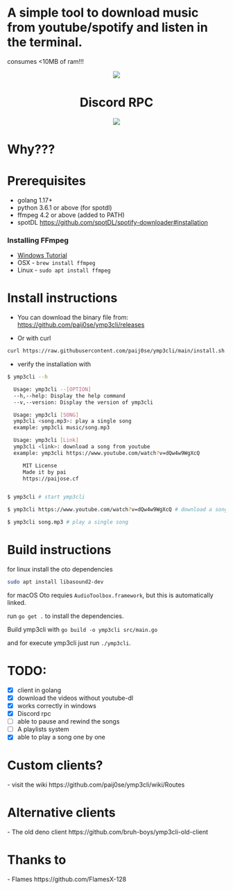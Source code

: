 <h1>A simple tool to download music from youtube/spotify and listen in the terminal.</h1>
<p>consumes <10MB of ram!!!</p>
<div align=center>

<img src="https://media.discordapp.net/attachments/786759600245309460/923782488927641670/unknown.png?width=572&height=457"/>

<h1>Discord RPC</h1>

<img src="https://media.discordapp.net/attachments/786759600245309460/923773844135747594/unknown.png?width=248&height=430"/>
</div>

<h1>Why???</h1>


<h1>Prerequisites</h1>

- golang 1.17+
- python 3.6.1 or above (for spotdl)
- ffmpeg 4.2 or above (added to PATH)
- spotDL https://github.com/spotDL/spotify-downloader#installation

### Installing FFmpeg

- [Windows Tutorial](https://windowsloop.com/install-ffmpeg-windows-10/)
- OSX - `brew install ffmpeg`
- Linux - `sudo apt install ffmpeg`

<h1>Install instructions</h1>

- You can download the binary file from:  https://github.com/paij0se/ymp3cli/releases

- Or with curl
```bash
curl https://raw.githubusercontent.com/paij0se/ymp3cli/main/install.sh | bash
```

- verify the installation with
```bash
$ ymp3cli --h

  Usage: ymp3cli --[OPTION]
  --h,--help: Display the help command
  --v,--version: Display the version of ymp3cli

  Usage: ymp3cli [SONG]
  ymp3cli <song.mp3>: play a single song
  example: ymp3cli music/song.mp3

  Usage: ymp3cli [Link]
  ymp3cli <link>: download a song from youtube
  example: ymp3cli https://www.youtube.com/watch?v=dQw4w9WgXcQ

	 MIT License
	 Made it by pai
	 https://paijose.cf


$ ymp3cli # start ymp3cli

$ ymp3cli https://www.youtube.com/watch?v=dQw4w9WgXcQ # download a song from youtube

$ ymp3cli song.mp3 # play a single song

```

<h1>Build instructions</h1>

for linux install the oto dependencies

```bash
sudo apt install libasound2-dev
```
for macOS Oto requies `AudioToolbox.framework`, but this is automatically linked.

run `go get .` to install the dependencies.

Build ymp3cli with `go build -o ymp3cli src/main.go`

and for execute ymp3cli just run `./ymp3cli`.

<h1>TODO:</h1>

- [x] client in golang
- [x] download the videos without youtube-dl
- [x] works correctly in windows
- [x] Discord rpc
- [ ] able to pause and rewind the songs
- [ ] A playlists system
- [x] able to play a song one by one

<h1>Custom clients?</h1>
- visit the wiki https://github.com/paij0se/ymp3cli/wiki/Routes

<h1>Alternative clients</h1>
- The old deno client https://github.com/bruh-boys/ymp3cli-old-client

<h1>Thanks to</h1>
- Flames https://github.com/FlamesX-128
